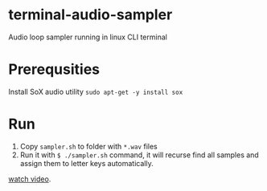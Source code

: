 # terminal-audio-sampler
Audio loop sampler running in linux CLI terminal

# Prerequsities
Install SoX audio utility
`sudo apt-get -y install sox`

# Run
1. Copy `sampler.sh` to folder with `*.wav` files
2. Run it with `$ ./sampler.sh` command, it will recurse find all samples and assign them to letter keys automatically.

[watch video](https://youtu.be/4-OpCFFrDAQ).
